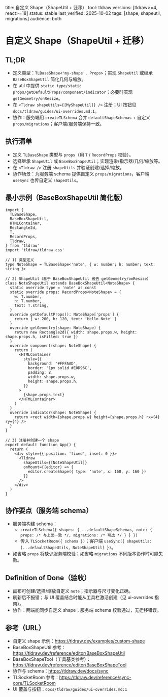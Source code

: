 title: 自定义 Shape（ShapeUtil + 迁移）
tool: tldraw
versions: [tldraw>=4, react>=18]
status: stable
last_verified: 2025-10-02
tags: [shape, shapeutil, migrations]
audience: both

# 自定义 Shape（ShapeUtil + 迁移）

## TL;DR
- 定义类型：`TLBaseShape<'my-shape', Props>`；实现 `ShapeUtil` 或继承 `BaseBoxShapeUtil` 简化几何与缩放。
- 在 util 中提供 `static type/static props/getDefaultProps/component/indicator`；必要时实现 `getGeometry/onResize`。
- 在 `<Tldraw shapeUtils={[MyShapeUtil]} />` 注册；UI 按钮见 `docs/tldraw/guides/ui-overrides.md:1`。
- 协作：服务端用 `createTLSchema` 合并 `defaultShapeSchemas` + 自定义 `props/migrations`；客户端/服务端保持一致。

## 执行清单
- 定义 `TLBaseShape` 类型与 `props`（用 `T` / `RecordProps` 校验）。
- 选择继承 `ShapeUtil` 或 `BaseBoxShapeUtil`；实现渲染/指示器/几何/缩放等。
- 在 `<Tldraw />` 注册 `shapeUtils` 并验证创建/选择/缩放。
- 协作场景：为服务端 schema 提供自定义 `props/migrations`，客户端 `useSync` 也传自定义 `shapeUtils`。

## 最小示例（BaseBoxShapeUtil 简化版）
```tsx
import {
  TLBaseShape,
  BaseBoxShapeUtil,
  HTMLContainer,
  Rectangle2d,
  T,
  RecordProps,
  Tldraw,
} from 'tldraw'
import 'tldraw/tldraw.css'

// 1) 类型定义
type NoteShape = TLBaseShape<'note', { w: number; h: number; text: string }>

// 2) ShapeUtil（基于 BaseBoxShapeUtil 省去 getGeometry/onResize）
class NoteShapeUtil extends BaseBoxShapeUtil<NoteShape> {
  static override type = 'note' as const
  static override props: RecordProps<NoteShape> = {
    w: T.number,
    h: T.number,
    text: T.string,
  }
  override getDefaultProps(): NoteShape['props'] {
    return { w: 200, h: 120, text: 'Hello Note' }
  }
  override getGeometry(shape: NoteShape) {
    return new Rectangle2d({ width: shape.props.w, height: shape.props.h, isFilled: true })
  }
  override component(shape: NoteShape) {
    return (
      <HTMLContainer
        style={{
          background: '#FFFAAD',
          border: '1px solid #E0D96C',
          padding: 8,
          width: shape.props.w,
          height: shape.props.h,
        }}
      >
        {shape.props.text}
      </HTMLContainer>
    )
  }
  override indicator(shape: NoteShape) {
    return <rect width={shape.props.w} height={shape.props.h} rx={4} ry={4} />
  }
}

// 3) 注册并创建一个 shape
export default function App() {
  return (
    <div style={{ position: 'fixed', inset: 0 }}>
      <Tldraw
        shapeUtils={[NoteShapeUtil]}
        onMount={(editor) => {
          editor.createShape({ type: 'note', x: 160, y: 160 })
        }}
      />
    </div>
  )
}
```

## 协作要点（服务端 schema）
- 服务端构建 schema：
  - `createTLSchema({ shapes: { ...defaultShapeSchemas, note: { props: /* 与上面一致 */, migrations: /* 可选 */ } } })`
  - 传入 `TLSocketRoom({ schema })`；客户端 `useSync({ shapeUtils: [...defaultShapeUtils, NoteShapeUtil] })`。
- 如省略 `props` 将缺少服务端校验；如省略 `migrations` 不同版本协作时可能失败。

## Definition of Done（验收）
- 画布可创建/选择/缩放自定义 `note`；指示器与尺寸变化正确。
- 刷新后不报错；与 UI 覆盖结合时能从工具栏激活创建（见 ui-overrides 指南）。
- 协作：两端能同步自定义 shape；服务端 schema 校验通过，无迁移错误。

## 参考（URL）
- 自定义 shape 示例：https://tldraw.dev/examples/custom-shape
- BaseBoxShapeUtil 参考：https://tldraw.dev/reference/editor/BaseBoxShapeUtil
- BaseBoxShapeTool（工具基类参考）：https://tldraw.dev/reference/editor/BaseBoxShapeTool
- 协作与 schema：https://tldraw.dev/docs/sync
- TLSocketRoom 参考：https://tldraw.dev/reference/sync-core/TLSocketRoom
- UI 覆盖与按钮：`docs/tldraw/guides/ui-overrides.md:1`
